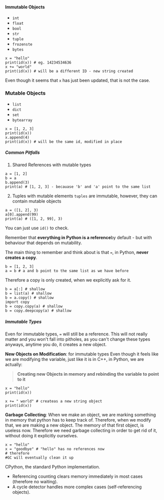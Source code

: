 #### Immutable Objects
- `int`
- `float`
- `bool`
- `str`
- `tuple`
- `frozenste`
- `bytes`

```
x = "hello"
print(id(x)) # eg. 14234534636
x += "world"
print(id(x)) # will be a different ID - new string created
```

Even though it seems that `x` has just been updated, that is not the case. 

### Mutable Objects
- `list`
- `dict`
- `set`
- `bytearray`

```
x = [1, 2, 3]
print(id(x)) 
x.append(4) 
print(id(x)) # will be the same id, modified in place
```

##### Common Pitfalls
1. Shared References with mutable types
```
a = [1, 2]
b = a
b.append(3)
print(a) # [1, 2, 3] - becauase 'b' and 'a' point to the same list
```

2. Tuples with mutable elements
`tuples` are immutable, however, they can contain mutable objects
```
a = ([1, 2], 3)
a[0].append(99)
print(a) # ([1, 2, 99], 3)
```


You can just use `id()` to check. 

Remember that **everything in Python is a reference**by default - but with behaviour that depends on mutability. 

The main thing to remember and think about is that `=`, in Python, **never creates a copy**. 

```
b = [1, 2, 3]
a = b # a and b point to the same list as we have before
```

Therefore a copy is only created, when we explicitly ask for it. 

```
b = a[:] # shallow
b = list(a) # shallow
b = a.copy() # shallow
import copy
b = copy.copy(a) # shallow 
b = copy.deepcopy(a) # shallow 
```

##### Immutable Types
Even for immutable types, `=` will still be a reference. 
This will not really matter and you won't fall into pitholes, as you can't change these types anyways, anytime you do, it creates a new object. 

**New Objects on Modification**: for immutable types
Even though it feels like we are modifying the variable, just like it is in C++, in Python, we are actually: 
> **Creating new Objects in memory and rebinding the variable to point to it**

```
x = "hello"
print(id(x)) 

x += " world" # createas a new string object
print(id(x))
```

**Garbage Collecting**: 
When we make an object, we are marking something in memory that python has to keep track of. 
Therefore, when we modify that, we are making a new object. 
The memory of that first object, is useless now. 
Therefore we need garbage collecting in order to get rid of it, without doing it explicitly ourselves. 

```
x = "hello"
x = "goodbye" # "hello" has no references now
# therefore
#GC will eventually clean it up
```

CPython, the standard Python implementation. 
- Referencing counting clears memory immediately in most cases (therefore no waiting). 
- A cycle detector handles more complex cases (self-referencing objects). 
